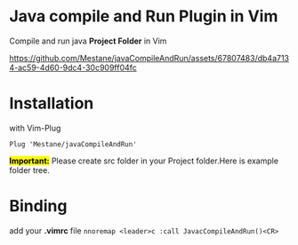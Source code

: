 # Java compile and Run Plugin in Vim

Compile and run java ****Project Folder**** in Vim

https://github.com/Mestane/javaCompileAndRun/assets/67807483/db4a7134-ac59-4d60-9dc4-30c909ff04fc

# Installation

with Vim-Plug

```vim
Plug 'Mestane/javaCompileAndRun'
```

**<mark>Important:</mark>** Please create src folder in your Project folder.Here is example folder tree.

# Binding

add your **.vimrc** file `nnoremap <leader>c :call JavacCompileAndRun()<CR>`

